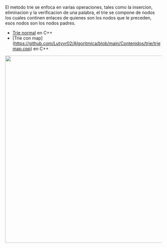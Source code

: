 El metodo trie se enfoca en varias operaciones, tales como la insercion, eliminacion y la verificacion de una palabra, el trie se compone de nodos los cuales continen enlaces de quienes son los nodos que le preceden, esos nodos son los nodos padres.
* [Trie normal](https://github.com/Lutyvr02/Algoritmica/blob/main/Contenidos/trie/trie.cpp) en C++
* [Trie con map] (https://github.com/Lutyvr02/Algoritmica/blob/main/Contenidos/trie/triemap.cpp) en C++
<img src="https://user-images.githubusercontent.com/101956531/193711941-f197f589-e82f-430d-915c-c580bc5ddaa4.png" width="600">
